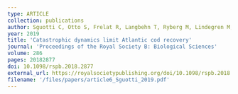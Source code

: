 ```yaml
---
type: ARTICLE
collection: publications
author: Sguotti C, Otto S, Frelat R, Langbehn T, Ryberg M, Lindegren M, Durant J, Stenseth N & M&ouml;llmann C
year: 2019
title: 'Catastrophic dynamics limit Atlantic cod recovery'
journal: 'Proceedings of the Royal Society B: Biological Sciences'
volume: 286
pages: 20182877
doi: 10.1098/rspb.2018.2877
external_url: https://royalsocietypublishing.org/doi/10.1098/rspb.2018.2877
filename: '/files/papers/article6_Sguotti_2019.pdf'
---
```

